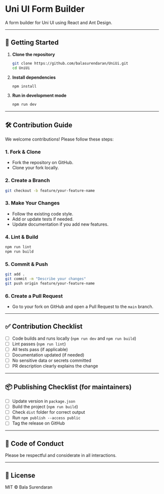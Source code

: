 # Uni UI Form Builder

A form builder for Uni UI using React and Ant Design.

---

## 🚀 Getting Started

1. **Clone the repository**
   ```sh
   git clone https://github.com/balasurendaran/UniUi.git
   cd UniUi
   ```

2. **Install dependencies**
   ```sh
   npm install
   ```

3. **Run in development mode**
   ```sh
   npm run dev
   ```

---

## 🛠️ Contribution Guide

We welcome contributions! Please follow these steps:

### 1. Fork & Clone

- Fork the repository on GitHub.
- Clone your fork locally.

### 2. Create a Branch

```sh
git checkout -b feature/your-feature-name
```

### 3. Make Your Changes

- Follow the existing code style.
- Add or update tests if needed.
- Update documentation if you add new features.

### 4. Lint & Build

```sh
npm run lint
npm run build
```

### 5. Commit & Push

```sh
git add .
git commit -m "Describe your changes"
git push origin feature/your-feature-name
```

### 6. Create a Pull Request

- Go to your fork on GitHub and open a Pull Request to the `main` branch.

---

## ✅ Contribution Checklist

- [ ] Code builds and runs locally (`npm run dev` and `npm run build`)
- [ ] Lint passes (`npm run lint`)
- [ ] All tests pass (if applicable)
- [ ] Documentation updated (if needed)
- [ ] No sensitive data or secrets committed
- [ ] PR description clearly explains the change

---

## 📦 Publishing Checklist (for maintainers)

- [ ] Update version in `package.json`
- [ ] Build the project (`npm run build`)
- [ ] Check `dist` folder for correct output
- [ ] Run `npm publish --access public`
- [ ] Tag the release on GitHub

---

## 🤝 Code of Conduct

Please be respectful and considerate in all interactions.

---

## 📄 License

MIT © Bala Surendaran
